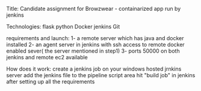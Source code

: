 Title: Candidate assignment for Browzwear - containarized app run by jenkins 

Technologies: 
flask 
python 
Docker 
jenkins 
Git

requirements and launch: 
1- a remote server which  has java and docker installed 
2- an agent server in jenkins with ssh access to remote docker enabled sever( the server mentioned in step1)
3- ports 50000 on both jenkins and remote ec2 available 

How does it work:
create a jenkins job on your windows hosted jrnkins server 
add the jenkins file to the pipeline script area 
hit "build job" in jenkins after setting up all the requirements


